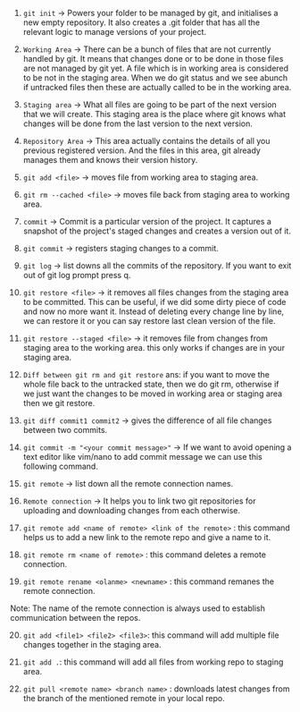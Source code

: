 1. `git init` -> Powers your folder to be managed by git, and initialises a new empty repository.
It also creates a .git folder that has all the relevant logic to manage versions of your project.

2. `Working Area` -> There can be a bunch of files that are not currently handled by git. 
It means that changes done or to be done in those files are not managed by git yet. A file which 
is in working area is considered to be not in the staging area. When we do git status and we see 
abunch if untracked files then these are actually called to be in the working area.

3. `Staging area` -> What all files are going to be part of the next version that we will create. 
This staging area is the place where git knows what changes will be done from the last version to
the next version.

4. `Repository Area` -> This area actually contains the details of all you previous registered version. 
And the files in this area, git already manages them and knows their version history.

5. `git add <file>` -> moves file from working area to staging area.

6. `git rm --cached <file>` -> moves file back from staging area to working area.

7. `commit` -> Commit is a particular version of the project. It captures a snapshot of the project's 
staged changes and creates a version out of it.

8. `git commit` -> registers staging changes to a commit.

9. `git log` -> list downs all the commits of the repository. If you want to exit out of git log 
prompt press q.

10. `git restore <file>` -> it removes all files changes from the staging area to be committed. This 
can be useful, if we did some dirty piece of code and now no more want it. Instead of deleting every 
change line by line, we can restore it or you can say restore last clean version of the file.

11. `git restore --staged <file>` -> it removes file from changes from staging area to the working area. 
this only works if changes are in your staging area.

12. `Diff between git rm and git restore` ans:  if you want to move the whole file back to the untracked 
state, then we do git rm, otherwise if we just want the changes to be moved in working area or staging 
area then we git restore.

13. `git diff commit1 commit2` -> gives the difference of all file changes between two commits.

14. `git commit -m "<your commit message>"` -> If we want to avoid opening a text editor like vim/nano 
to add commit message we can use this following command.

15. `git remote` -> list down all the remote connection names.

16. `Remote connection` -> It helps you to link two git repositories for uploading and downloading 
changes from each otherwise.

17. `git remote add <name of remote> <link of the remote>` : this command helps us to add a new link to the 
remote repo and give a name to it.

18. `git remote rm <name of remote>` : this command deletes a remote connection.

19. `git remote rename <olanme> <newname>` : this command remanes the remote connection.

Note: The name of the remote connection is always used to establish communication between the repos.

20. `git add <file1> <file2> <file3>`: this command will add multiple file changes together in the staging area.

21. `git add .`: this command will add all files from working repo to staging area.

22. `git pull <remote name> <branch name>` : downloads latest changes from the branch of the mentioned remote in your local repo.
